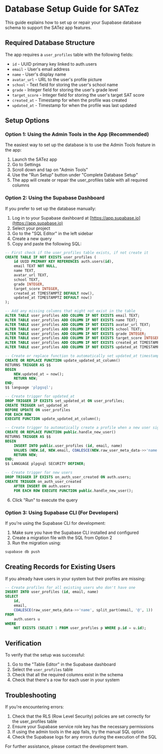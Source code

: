 # Database Setup Guide for SATez

This guide explains how to set up or repair your Supabase database schema to support the SATez app features.

## Required Database Structure

The app requires a `user_profiles` table with the following fields:

- `id` - UUID primary key linked to auth.users
- `email` - User's email address
- `name` - User's display name
- `avatar_url` - URL to the user's profile picture
- `school` - Text field for storing the user's school name
- `grade` - Integer field for storing the user's grade level
- `target_score` - Integer field for storing the user's target SAT score
- `created_at` - Timestamp for when the profile was created
- `updated_at` - Timestamp for when the profile was last updated

## Setup Options

### Option 1: Using the Admin Tools in the App (Recommended)

The easiest way to set up the database is to use the Admin Tools feature in the app:

1. Launch the SATez app
2. Go to Settings
3. Scroll down and tap on "Admin Tools"
4. Use the "Run Setup" button under "Complete Database Setup"
5. The app will create or repair the user_profiles table with all required columns

### Option 2: Using the Supabase Dashboard

If you prefer to set up the database manually:

1. Log in to your Supabase dashboard at [https://app.supabase.io](https://app.supabase.io)
2. Select your project
3. Go to the "SQL Editor" in the left sidebar
4. Create a new query
5. Copy and paste the following SQL:

```sql
-- First check if the user_profiles table exists, if not create it
CREATE TABLE IF NOT EXISTS user_profiles (
    id UUID PRIMARY KEY REFERENCES auth.users(id),
    email TEXT NOT NULL,
    name TEXT,
    avatar_url TEXT,
    school TEXT,
    grade INTEGER,
    target_score INTEGER,
    created_at TIMESTAMPTZ DEFAULT now(),
    updated_at TIMESTAMPTZ DEFAULT now()
);

-- Add any missing columns that might not exist in the table
ALTER TABLE user_profiles ADD COLUMN IF NOT EXISTS email TEXT;
ALTER TABLE user_profiles ADD COLUMN IF NOT EXISTS name TEXT;
ALTER TABLE user_profiles ADD COLUMN IF NOT EXISTS avatar_url TEXT;
ALTER TABLE user_profiles ADD COLUMN IF NOT EXISTS school TEXT;
ALTER TABLE user_profiles ADD COLUMN IF NOT EXISTS grade INTEGER;
ALTER TABLE user_profiles ADD COLUMN IF NOT EXISTS target_score INTEGER;
ALTER TABLE user_profiles ADD COLUMN IF NOT EXISTS created_at TIMESTAMPTZ DEFAULT now();
ALTER TABLE user_profiles ADD COLUMN IF NOT EXISTS updated_at TIMESTAMPTZ DEFAULT now();

-- Create or replace function to automatically set updated_at timestamp
CREATE OR REPLACE FUNCTION update_updated_at_column()
RETURNS TRIGGER AS $$
BEGIN
    NEW.updated_at = now();
    RETURN NEW;
END;
$$ language 'plpgsql';

-- Create trigger for updated_at
DROP TRIGGER IF EXISTS set_updated_at ON user_profiles;
CREATE TRIGGER set_updated_at
BEFORE UPDATE ON user_profiles
FOR EACH ROW
EXECUTE FUNCTION update_updated_at_column();

-- Create trigger to automatically create a profile when a new user signs up
CREATE OR REPLACE FUNCTION public.handle_new_user()
RETURNS TRIGGER AS $$
BEGIN
    INSERT INTO public.user_profiles (id, email, name)
    VALUES (NEW.id, NEW.email, COALESCE(NEW.raw_user_meta_data->>'name', split_part(NEW.email, '@', 1)));
    RETURN NEW;
END;
$$ LANGUAGE plpgsql SECURITY DEFINER;

-- Create trigger for new users
DROP TRIGGER IF EXISTS on_auth_user_created ON auth.users;
CREATE TRIGGER on_auth_user_created
    AFTER INSERT ON auth.users
    FOR EACH ROW EXECUTE FUNCTION public.handle_new_user();
```

6. Click "Run" to execute the query

### Option 3: Using Supabase CLI (For Developers)

If you're using the Supabase CLI for development:

1. Make sure you have the Supabase CLI installed and configured
2. Create a migration file with the SQL from Option 2
3. Run the migration using:

```bash
supabase db push
```

## Creating Records for Existing Users

If you already have users in your system but their profiles are missing:

```sql
-- Create profiles for all existing users who don't have one
INSERT INTO user_profiles (id, email, name)
SELECT 
    id, 
    email, 
    COALESCE(raw_user_meta_data->>'name', split_part(email, '@', 1))
FROM 
    auth.users u
WHERE 
    NOT EXISTS (SELECT 1 FROM user_profiles p WHERE p.id = u.id);
```

## Verification

To verify that the setup was successful:

1. Go to the "Table Editor" in the Supabase dashboard
2. Select the `user_profiles` table
3. Check that all the required columns exist in the schema
4. Check that there's a row for each user in your system

## Troubleshooting

If you're encountering errors:

1. Check that the RLS (Row Level Security) policies are set correctly for the user_profiles table
2. Ensure your Supabase service role key has the necessary permissions
3. If using the admin tools in the app fails, try the manual SQL option
4. Check the Supabase logs for any errors during the execution of the SQL

For further assistance, please contact the development team. 